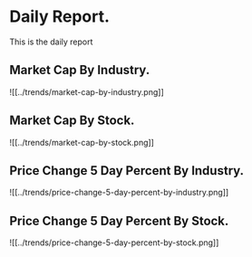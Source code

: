 # Daily Report. 
This is the daily report

## Market Cap By Industry.
![[../trends/market-cap-by-industry.png]]

## Market Cap By Stock. 
![[../trends/market-cap-by-stock.png]]

## Price Change 5 Day Percent By Industry. 
![[../trends/price-change-5-day-percent-by-industry.png]]

## Price Change 5 Day Percent By Stock.
![[../trends/price-change-5-day-percent-by-stock.png]]
